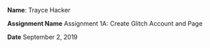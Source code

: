 **Name**: Trayce Hacker

**Assignment Name** Assignment 1A: Create Glitch Account and Page

**Date** September 2, 2019
